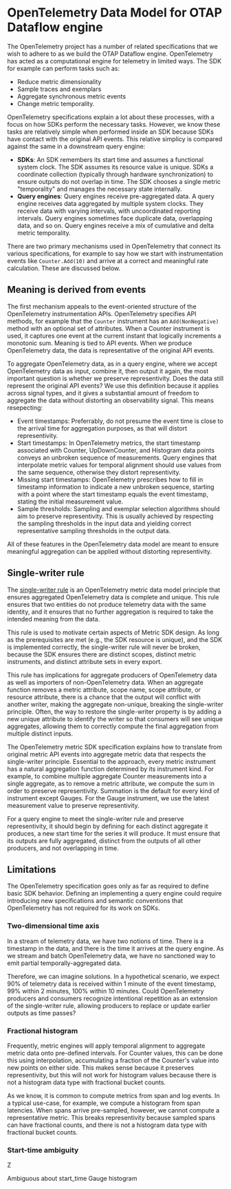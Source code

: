 # OpenTelemetry Data Model for OTAP Dataflow engine

The OpenTelemetry project has a number of related specifications that
we wish to adhere to as we build the OTAP Dataflow engine.
OpenTelemetry has acted as a computational engine for telemetry in
limited ways. The SDK for example can perform tasks such as:

- Reduce metric dimensionality
- Sample traces and exemplars
- Aggregate synchronous metric events
- Change metric temporality.

OpenTelemetry specifications explain a lot about these processes, with
a focus on how SDKs perform the necessary tasks. However, we know
these tasks are relatively simple when performed inside an SDK because
SDKs have contact with the original API events. This relative simplicy
is compared against the same in a downstream query engine:

- **SDKs**: An SDK remembers its start time and assumes a functional
  system clock. The SDK assumes its resource value is unique. SDKs a
  coordinate collection (typically through hardware synchronization)
  to ensure outputs do not overlap in time. The SDK chooses a single
  metric "temporality" and manages the necessary state internally.
- **Query engines**: Query engines receive pre-aggregated data. A
  query engine receives data aggregated by multiple system
  clocks. They receive data with varying intervals, with uncoordinated
  reporting intervals. Query engines sometimes face duplicate data,
  overlapping data, and so on. Query engines receive a mix of
  cumulative and delta metric temporality.
  
There are two primary mechanisms used in OpenTelemetry that connect
its various specifications, for example to say how we start with
instrumentation events like `Counter.Add(10)` and arrive at a correct
and meaningful rate calculation. These are discussed below.

## Meaning is derived from events

The first mechanism appeals to the event-oriented structure of the
OpenTelemetry instrumentation APIs. OpenTelemetry specifies API
methods, for example that the `Counter` instrument has an
`Add(NonNegative)` method with an optional set of attributes. When a
Counter instrument is used, it captures one event at the current
instant that logically increments a monotonic sum. Meaning is tied to
API events. When we produce OpenTelemetry data, the data is
representative of the original API events.

To aggregate OpenTelemetry data, as in a query engine, where we accept
OpenTelemetry data as input, combine it, then output it again, the
most important question is whether we preserve representivity. Does
the data still represent the original API events? We use this
definition because it applies across signal types, and it gives a
substantial amount of freedom to aggregate the data without distorting
an observability signal. This means resepecting:

- Event timestamps: Preferrably, do not presume the event time is
  close to the arrival time for aggregation purposes, as that will
  distort representivity.
- Start timestamps: In OpenTelemetry metrics, the start timestamp
  associated with Counter, UpDownCounter, and Histogram data points
  conveys an unbroken sequence of measurements. Query engines that
  interpolate metric values for temporal alignment should use values
  from the same sequence, otherwise they distort representivity.
- Missing start timestamps: OpenTelemetry prescribes how to fill in
  timestamp information to indicate a new unbroken sequence, starting
  with a point where the start timestamp equals the event timestamp,
  stating the initial measurement value.
- Sample thresholds: Sampling and exemplar selection algorithms should
  aim to preserve representivity. This is usually achieved by
  respecting the sampling thresholds in the input data and yielding
  correct representative sampling thresholds in the output data.

All of these features in the OpenTelemetry data model are meant to
ensure meaningful aggregation can be applied without distorting
representivity.

## Single-writer rule

The [single-writer rule][SINGLEWRITER] is an OpenTelemetry metric data
model principle that ensures aggregated OpenTelemetry data is complete
and unique. This rule ensures that two entities do not produce
telemetry data with the same identity, and it ensures that no further
aggregation is required to take the intended meaning from the data.

This rule is used to motivate certain aspects of Metric SDK design. As
long as the prerequisites are met (e.g., the SDK resource is unique),
and the SDK is implemented correctly, the single-writer rule will
never be broken, because the SDK ensures there are distinct scopes,
distinct metric instruments, and distinct attribute sets in every
export.

This rule has implications for aggregate producers of OpenTelemetry
data as well as importers of non-OpenTelemetry data. When an aggregate
function removes a metric attribute, scope name, scope attribute, or
resource attribute, there is a chance that the output will conflict
with another writer, making the aggregate non-unique, breaking the
single-writer principle. Often, the way to restore the single-writer
property is by adding a new unique attribute to identify the writer so
that consumers will see unique aggregates, allowing them to correctly
compute the final aggregation from multiple distinct inputs.

The OpenTelemetry metric SDK specification explains how to translate
from original metric API events into aggregate metric data that
respects the single-writer principle. Essential to the approach, every
metric instrument has a natural aggregation function determined by its
instrument kind. For example, to combine multiple aggregate Counter
measurements into a single aggregate, as to remove a metric attribute,
we compute the sum in order to preserve representivity. Summation is
the default for every kind of instrument except Gauges.  For the Gauge
instrument, we use the latest measurement value to preserve
representivity.

For a query engine to meet the single-writer rule and preserve
representivity, it should begin by defining for each distinct
aggregate it produces, a new start time for the series it will
produce. It must ensure that its outputs are fully aggregated,
distinct from the outputs of all other producers, and not overlapping
in time.

[SINGLEWRITER]: https://opentelemetry.io/docs/specs/otel/metrics/data-model/#single-writer

## Limitations

The OpenTelemetry specification goes only as far as required to define
basic SDK behavior. Defining an implementing a query engine could
require introducing new specifications and semantic conventions that
OpenTelemetry has not required for its work on SDKs.

### Two-dimensional time axis

In a stream of telemetry data, we have two notions of time. There is a
timestamp in the data, and there is the time it arrives at the query
engine. As we stream and batch OpenTelemetry data, we have no
sanctioned way to emit partial temporally-aggregated data.

Therefore, we can imagine solutions. In a hypothetical scenario, we
expect 90% of telemetry data is received within 1 minute of the event
timestamp, 99% within 2 minutes, 100% within 10 minutes. Could
OpenTelemetry producers and consumers recognize intentional repetition
as an extension of the single-writer rule, allowing producers to
replace or update earlier outputs as time passes?

### Fractional histogram

Frequently, metric engines will apply temporal alignment to aggregate
metric data onto pre-defined intervals. For Counter values, this can
be done this using interpolation, accumulating a fraction of the
Counter's value into new points on either side. This makes sense
because it preserves representivity, but this will not work for
histogram values because there is not a histogram data type with
fractional bucket counts.

As we know, it is common to compute metrics from span and log
events. In a typical use-case, for example, we compute a histogram
from span latencies. When spans arrive pre-sampled, however, we cannot
compute a representative metric. This breaks representivity because
sampled spans can have fractional counts, and there is not a histogram
data type with fractional bucket counts.

### Start-time ambiguity
Z


Ambiguous about start_time
Gauge histogram
